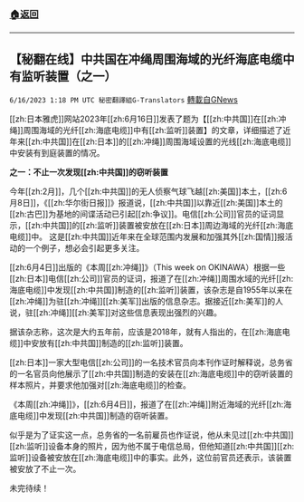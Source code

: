 ###  [:house:返回](README.md)
---


## 【秘翻在线】中共国在冲绳周围海域的光纤海底电缆中有监听装置（之一）
`6/16/2023 1:18 PM UTC 秘密翻譯組G-Translators` [轉載自GNews](https://gnews.org/articles/1388971)

         

[[zh:日本雅虎]]网站2023年[[zh:6月16日]]发表了题为【[[zh:中共国]]在[[zh:冲绳]]周围海域的光纤[[zh:海底电缆]]中有[[zh:监听]]装置】的文章，详细描述了近年来[[zh:中共国]]在[[zh:日本]]的[[zh:冲绳]]周围海域设置的光线[[zh:海底电缆]]中安装有到庭装置的情况。

**之一：不止一次发现[[zh:中共国]]的窃听装置**

今年[[zh:2月]]，几个[[zh:中共国]]的无人侦察气球飞越[[zh:美国]]本土，[[zh:6月8日]]，《[[zh:华尔街日报]]》报道说，[[zh:中共国]]以靠近[[zh:美国]]本土的[[zh:古巴]]为基地的间谍活动已引起[[zh:争议]]。电信[[zh:公司]]官员的证词显示，[[zh:中共国]]的[[zh:监听]]装置被安放在[[zh:日本]]周边海域的光纤[[zh:海底电缆]]中。 这是[[zh:中共国]]近年来在全球范围内发展和加强其外[[zh:国情]]报活动的一个例子，想必会引起更多关注。

[[zh:6月4日]]出版的《本周[[zh:冲绳]]》（This week on OKINAWA）根据一些[[zh:日本]]电信[[zh:公司]]官员的证词，报道了在[[zh:冲绳]]周围水域的光纤[[zh:海底电缆]]中发现[[zh:中共国]]制造的[[zh:监听]]装置，该杂志是自1955年以来在[[zh:冲绳]]为驻[[zh:冲绳]][[zh:美军]]出版的信息杂志。据接近[[zh:美军]]的人说，驻[[zh:冲绳]][[zh:美军]]对这些信息表现出强烈的兴趣。

据该杂志称，这次是大约五年前，应该是2018年，就有人指出的，在[[zh:海底电缆]]中安放有[[zh:中共国]]制造的[[zh:监听]]装置。

[[zh:日本]]一家大型电信[[zh:公司]]的一名技术官员向本刊作证时解释说，总务省的一名官员向他展示了[[zh:中共国]]制造的安装在[[zh:海底电缆]]中的窃听装置的样本照片，并要求他加强对[[zh:海底电缆]]的检查。

《本周[[zh:冲绳]]》，[[zh:6月4日]]，报道了在[[zh:冲绳]]附近海域的光纤[[zh:海底电缆]]中发现[[zh:中共国]]制造的窃听装置。

似乎是为了证实这一点，总务省的一名前雇员也作证说，他从未见过[[zh:中共国]][[zh:监听]]设备本身的照片，因为他不属于电信总局，但他知道[[zh:中共国]][[zh:监听]]设备被安放在[[zh:海底电缆]]中的事实。此外，这位前官员还表示，该装置被安放了不止一次。

未完待续！
